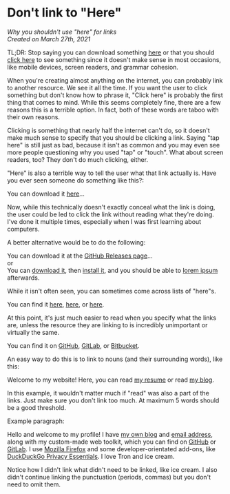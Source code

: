 # Don't link to "Here"
*Why you shouldn't use "here" for links*  
*Created on March 27th, 2021*

TL;DR: Stop saying you can download something [here](https://example.com/) or that you should [click here](https://example.com/) to see something since it doesn't make sense in most occasions, like mobile devices, screen readers, and grammar cohesion.

When you're creating almost anything on the internet, you can probably link to another resource. We see it all the time. If you want the user to click something but don't know how to phrase it, "Click here" is probably the first thing that comes to mind. While this seems completely fine, there are a few reasons this is a terrible option. In fact, both of these words are taboo with their own reasons.

Clicking is something that nearly half the internet can't do, so it doesn't make much sense to specify that you should be clicking a link. Saying "tap here" is still just as bad, because it isn't as common and you may even see more people questioning why you used "tap" or "touch". What about screen readers, too? They don't do much clicking, either.

"Here" is also a terrible way to tell the user what that link actually is. Have you ever seen someone do something like this?:

You can download it [here](https://example.com/)...

Now, while this technically doesn't exactly conceal what the link is doing, the user could be led to click the link without reading what they're doing. I've done it multiple times, especially when I was first learning about computers.

A better alternative would be to do the following:

You can download it at the [GitHub Releases page](https://example.com/)...  
or  
You can [download it](https://example.com/), then [install it](https://example.com/), and you should be able to [lorem ipsum](https://example.com/) afterwards.

While it isn't often seen, you can sometimes come across lists of "here"s.

You can find it [here](https://example.com/), [here](https://example.com/), or [here](https://example.com/).

At this point, it's just much easier to read when you specify what the links are, unless the resource they are linking to is incredibly unimportant or virtually the same.

You can find it on [GitHub](https://example.com/), [GitLab](https://example.com/), or [Bitbucket](https://example.com/).

An easy way to do this is to link to nouns (and their surrounding words), like this:

Welcome to my website! Here, you can read [my resume](https://example.com/) or read [my blog](https://example.com/).

In this example, it wouldn't matter much if "read" was also a part of the links. Just make sure you don't link too much. At maximum 5 words should be a good threshold.

Example paragraph:

Hello and welcome to my profile! I have [my own blog](https://example.com/) and [email address](mailto:me@example.com), along with my custom-made web toolkit, which you can find on [GitHub](https://example.com/) or [GitLab](https://example.com/). I use [Mozilla Firefox](https://example.com/) and some developer-orientated add-ons, like [DuckDuckGo Privacy Essentials](https://addons.mozilla.org/en-US/firefox/addon/duckduckgo-for-firefox/). I love Tron and ice cream.

Notice how I didn't link what didn't need to be linked, like ice cream. I also didn't continue linking the punctuation (periods, commas) but you don't need to omit them.
